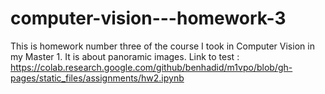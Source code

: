 # computer-vision---homework-3
This is homework number three of the course I took in Computer Vision in my Master 1. It is about panoramic images.
Link to test :
https://colab.research.google.com/github/benhadid/m1vpo/blob/gh-pages/static_files/assignments/hw2.ipynb
